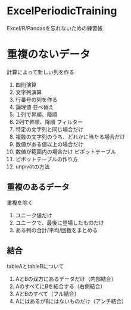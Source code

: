 # ExcelPeriodicTraining
Excel/R/Pandasを忘れないための練習帳

# 重複のないデータ
計算によって新しい列を作る
1. 四則演算
2. 文字列演算
3. 行番号の列を作る
4. 論理値
並べ替え
1. １列で昇順、降順
2. 2列で昇順、降順
フィルター
1. 特定の文字列と同じ場合だけ
2. 複数の文字列のうち、どれかに当たる場合だけ
3. 数値がある値以上の場合だけ
4. 数値が範囲内の場合だけ
ピボットテーブル
1. ピボットテーブルの作り方
2. unpivotの方法

## 重複のあるデータ
重複を除く
1. ユニーク値だけ
2. ユニークで、最後に登場したものだけ
3. ある列の合計/平均/回数をまとめる

## 結合
tableAとtableBについて
1. AとBの双方にあるデータだけ（内部結合）
2. AのすべてにBを結合する（右側結合）
3. AとBのすべて（フル結合）
4. AにはあるがBにはないものだけ（アンチ結合）
